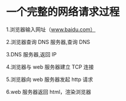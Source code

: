 # 一个完整的网络请求过程

1.浏览器输入网址（www.baidu.com）

2.浏览器查询 DNS 服务器,查询 DNS

3.DNS 服务器,返回 IP

4.浏览器与 web 服务器建立 TCP 连接

5.浏览器向 web 服务器发起 http 请求

6.web 服务器返回 html，渲染浏览器

